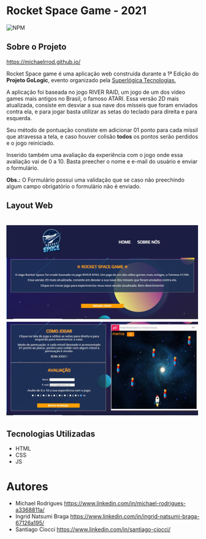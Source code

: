 # Rocket Space Game - 2021
![NPM](https://img.shields.io/badge/Rocket%20Space%20--%20Game-2021-green)

## Sobre o Projeto

https://michaelrrod.github.io/

Rocket Space game é uma aplicação web construída durante a 1ª Edição do **Projeto GoLogic**, evento organizado pela [Superlógica Tecnologias.](https://superlogica.com/ "Superlógica Tecnologias")

A aplicação foi baseada no jogo RIVER RAID, um jogo de um dos vídeo games mais antigos no Brasil, o famoso ATARI.
Essa versão 2D mais atualizada, consiste em desviar a sua nave dos mísseis que foram enviados contra ela, e para jogar basta utilizar as setas do teclado para direita e para esquerda.

Seu método de pontuação constiste em adicionar 01 ponto para cada míssil que atravessa a tela, e caso houver colisão **todos** os pontos serão perdidos e o jogo reiniciado.


Inserido também uma avaliação da experiência com o jogo onde essa avaliação vai de 0 a 10.
Basta preecher o nome e e-mail do usuário e enviar o formulário.

**Obs.:** O Formulário possui uma validação que se caso não preechindo algum campo obrigatório o formulário não é enviado.

## Layout Web
<h1>
  <img src="./imagem/web1.JPG" alt="Web 1" width="500px">
  <img src="./imagem/web2.JPG" alt="Web 1" width="500px">
</h1>

## Tecnologias Utilizadas
- HTML
- CSS
- JS

# Autores

- Michael Rodrigues https://www.linkedin.com/in/michael-rodrigues-a3368811a/
- Ingrid Natsumi Braga https://www.linkedin.com/in/ingrid-natsumi-braga-67126a195/
- Santiago Ciocci https://www.linkedin.com/in/santiago-ciocci/

